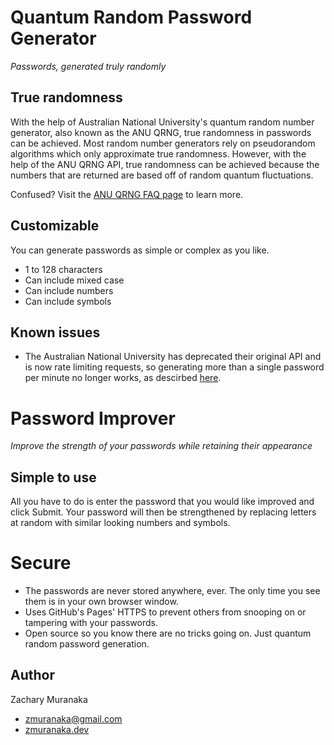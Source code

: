 Quantum Random Password Generator
=================================

_Passwords, generated truly randomly_

True randomness
---------------

With the help of Australian National University's quantum random number generator, also known as the ANU QRNG, true randomness in passwords can be achieved.
Most random number generators rely on pseudorandom algorithms which only approximate true randomness.
However, with the help of the ANU QRNG API, true randomness can be achieved because the numbers that are returned are based off of random quantum fluctuations.

Confused? Visit the [ANU QRNG FAQ page](https://qrng.anu.edu.au/contact/faq/) to learn more.

Customizable
------------

You can generate passwords as simple or complex as you like.

*   1 to 128 characters
*   Can include mixed case
*   Can include numbers
*   Can include symbols

Known issues
------------

* The Australian National University has deprecated their original API and is now rate limiting requests, so generating more than a single password per minute no longer works, as descirbed [here](https://github.com/zmuranaka/password-generator/issues/1#issuecomment-1698420609).

Password Improver
=================

_Improve the strength of your passwords while retaining their appearance_

Simple to use
-------------

All you have to do is enter the password that you would like improved and click Submit.
Your password will then be strengthened by replacing letters at random with similar looking numbers and symbols.

Secure
======

*   The passwords are never stored anywhere, ever. The only time you see them is in your own browser window.
*   Uses GitHub's Pages' HTTPS to prevent others from snooping on or tampering with your passwords.
*   Open source so you know there are no tricks going on. Just quantum random password generation.

Author
------

Zachary Muranaka

*   zmuranaka@gmail.com
*   [zmuranaka.dev](https://zmuranaka.dev)
